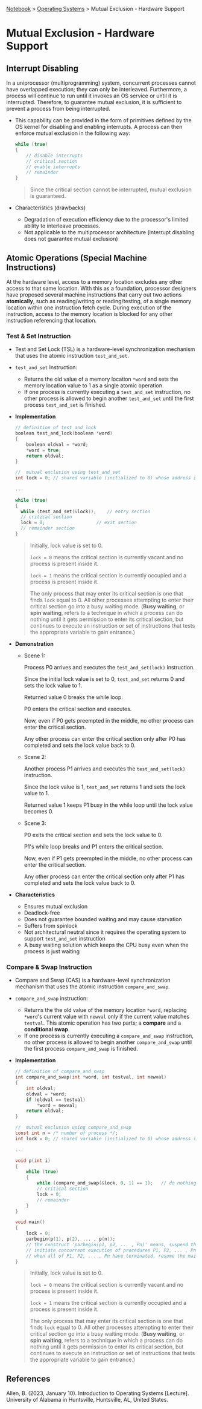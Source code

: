 <a href="../">Notebook</a> > <a href="./">Operating Systems</a> > Mutual Exclusion - Hardware Support

# Mutual Exclusion - Hardware Support



## Interrupt Disabling

In a uniprocessor (multiprogramming) system, concurrent processes cannot have overlapped execution; they can only be interleaved. Furthermore, a process will continue to run until it invokes an OS service or until it is interrupted. Therefore, to guarantee mutual exclusion, it is sufficient to prevent a process from being interrupted. 

* This capability can be provided in the form of primitives defined by the OS kernel for disabling and enabling interrupts. A process can then enforce mutual exclusion in the following way:

  ```c
  while (true)
  {
      // disable interrupts
      // critical section
      // enable interrupts
      // remainder
  }
  ```

  > Since the critical section cannot be interrupted, mutual exclusion is guaranteed.

* Characteristics (drawbacks)

  * Degradation of execution efficiency due to the processor's limited ability to interleave processes.
  * Not applicable to the multiprocessor architecture (interrupt disabling does not guarantee mutual exclusion)



## Atomic Operations (Special Machine Instructions)

At the hardware level, access to a memory location excludes any other access to that same location. With this as a foundation, processor designers have proposed several machine instructions that carry out two actions **atomically**, such as reading/writing or reading/testing, of a single memory location within one instruction fetch cycle. During execution of the instruction, access to the memory location is blocked for any other instruction referencing that location.

### Test & Set Instruction

* Test and Set Lock (TSL) is a hardware-level synchronization mechanism that uses the atomic instruction `test_and_set`.

* `test_and_set` Instruction:

  * Returns the old value of a memory location `*word` and sets the memory location value to 1 as a single atomic operation.
  * If one process is currently executing a `test_and_set` instruction, no other process is allowed to begin another `test_and_set` until the first process `test_and_set` is finished.

* **Implementation**

  ```c
  // definition of test_and_lock
  boolean test_and_lock(boolean *word)
  {
      boolean oldval = *word;
      *word = true;
      return oldval;
  }
  ```

  ```c
  //  mutual exclusion using test_and_set
  int lock = 0;	// shared variable (initialized to 0) whose address is shared by multiple processors
  
  ...
      
  while (true)
  {
  	while (test_and_set(&lock));	// entry section
  	// critical section
  	lock = 0;					// exit section
  	// remainder section
  }
  ```

  > Initially, lock value is set to 0.
  >
  > `lock = 0` means the critical section is currently vacant and no process is present inside it.
  >
  > `lock = 1` means the critical section is currently occupied and a process is present inside it.
  >
  > The only process that may enter its critical section is one that finds `lock` equal to 0. All other processes attempting to enter their critical section go into a busy waiting mode. (**Busy waiting**, or **spin waiting**, refers to a technique in which a process can do nothing until it gets permission to enter its critical section, but continues to execute an instruction or set of instructions that tests the appropriate variable to gain entrance.)

* **Demonstration**

  * Scene 1:

    Process P0 arrives and executes the `test_and_set(lock)` instruction.

    Since the initial lock value is set to 0, `test_and_set` returns 0 and sets the lock value to 1. 

    Returned value 0 breaks the while loop.

    P0 enters the critical section and executes. 

    Now, even if P0 gets preempted in the middle, no other process can enter the critical section.

    Any other process can enter the critical section only after P0 has completed and sets the lock value back to 0.

  * Scene 2:

    Another process P1 arrives and executes the `test_and_set(lock)` instruction.

    Since the lock value is 1, `test_and_set` returns 1 and sets the lock value to 1. 

    Returned value 1 keeps P1 busy in the while loop until the lock value becomes 0.

  * Scene 3:

    P0 exits the critical section and sets the lock value to 0.

    P1's while loop breaks and P1 enters the critical section.

    Now, even if P1 gets preempted in the middle, no other process can enter the critical section.

    Any other process can enter the critical section only after P1 has completed and sets the lock value back to 0.

* **Characteristics**

  * Ensures mutual exclusion
  * Deadlock-free
  * Does not guarantee bounded waiting and may cause starvation
  * Suffers from spinlock
  * Not architectural neutral since it requires the operating system to support `test_and_set` instruction
  * A busy waiting solution which keeps the CPU busy even when the process is just waiting

### Compare & Swap Instruction

* Compare and Swap (CAS) is a hardware-level synchronization mechanism that uses the atomic instruction `compare_and_swap`.

* `compare_and_swap` instruction:

  * Returns the the old value of the memory location `*word`, replacing `*word`'s current value with `newval` only if the current value matches `testval`. This atomic operation has two parts; a **compare** and a **conditional swap**.
  * If one process is currently executing a `compare_and_swap` instruction, no other process is allowed to begin another `compare_and_swap` until the first process `compare_and_swap` is finished.

* **Implementation**

  ```c
  // definition of compare_and_swap
  int compare_and_swap(int *word, int testval, int newval)
  {
      int oldval;
      oldval = *word;
      if (oldval == testval) 
          *word = newval;
      return oldval;
  }
  ```

  ```c
  //  mutual exclusion using compare_and_swap
  const int n = /* number of process */;
  int lock = 0;	// shared variable (initialized to 0) whose address is shared by multiple processors
  
  ...
  
  void p(int i)
  {
      while (true)
      {
          while (compare_and_swap(&lock, 0, 1) == 1);	// do nothing
          // critical section
          lock = 0;
          // remainder
      }
  }
  
  void main()
  {
      lock = 0;
      parbegin(p(1), p(2), ... , p(n));
      // the construct 'parbegin(p1, p2, ... , Pn)' means, suspend the execution of the main program;
      // initiate concurrent execution of procedures P1, P2, ... , Pn;
      // when all of P1, P2, ... , Pn have terminated, resume the main program
  }
  ```

  > Initially, lock value is set to 0.
  >
  > `lock = 0` means the critical section is currently vacant and no process is present inside it.
  >
  > `lock = 1` means the critical section is currently occupied and a process is present inside it.
  >
  > The only process that may enter its critical section is one that finds `lock` equal to 0. All other processes attempting to enter their critical section go into a busy waiting mode. (**Busy waiting**, or **spin waiting**, refers to a technique in which a process can do nothing until it gets permission to enter its critical section, but continues to execute an instruction or set of instructions that tests the appropriate variable to gain entrance.)

  




## References

Allen, B. (2023, January 10). Introduction to Operating Systems [Lecture]. University of Alabama in Huntsville, Huntsville, AL, United States.
